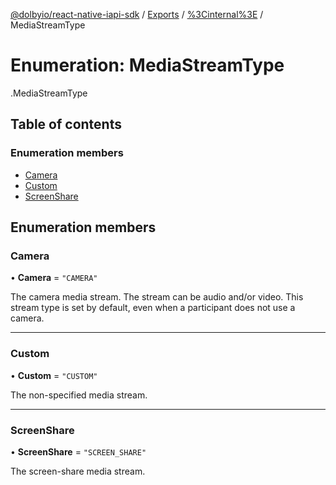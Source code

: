 [@dolbyio/react-native-iapi-sdk](../README.md) / [Exports](../modules.md) / [%3Cinternal%3E](../modules/_internal_.md) / MediaStreamType

# Enumeration: MediaStreamType

[<internal>](../modules/_internal_.md).MediaStreamType

## Table of contents

### Enumeration members

- [Camera](_internal_.MediaStreamType.md#camera)
- [Custom](_internal_.MediaStreamType.md#custom)
- [ScreenShare](_internal_.MediaStreamType.md#screenshare)

## Enumeration members

### Camera

• **Camera** = `"CAMERA"`

The camera media stream. The stream can be audio and/or video. This stream type is set by default, even when a participant does not use a camera.

___

### Custom

• **Custom** = `"CUSTOM"`

The non-specified media stream.

___

### ScreenShare

• **ScreenShare** = `"SCREEN_SHARE"`

The screen-share media stream.
